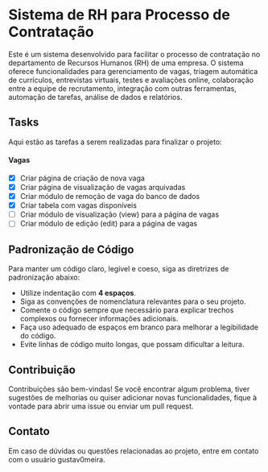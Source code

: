 # Sistema de RH para Processo de Contratação

Este é um sistema desenvolvido para facilitar o processo de contratação no departamento de Recursos Humanos (RH) de uma empresa. O sistema oferece funcionalidades para gerenciamento de vagas, triagem automática de currículos, entrevistas virtuais, testes e avaliações online, colaboração entre a equipe de recrutamento, integração com outras ferramentas, automação de tarefas, análise de dados e relatórios.

## Tasks

Aqui estão as tarefas a serem realizadas para finalizar o projeto:

#### Vagas
- [X] Criar página de criação de nova vaga
- [X] Criar página de visualização de vagas arquivadas
- [X] Criar módulo de remoção de vaga do banco de dados
- [X] Criar tabela com vagas disponíveis
- [ ] Criar módulo de visualização (view) para a página de vagas
- [ ] Criar módulo de edição (edit) para a página de vagas

## Padronização de Código

Para manter um código claro, legível e coeso, siga as diretrizes de padronização abaixo:

- Utilize indentação com **4 espaços**.
- Siga as convenções de nomenclatura relevantes para o seu projeto.
- Comente o código sempre que necessário para explicar trechos complexos ou fornecer informações adicionais.
- Faça uso adequado de espaços em branco para melhorar a legibilidade do código.
- Evite linhas de código muito longas, que possam dificultar a leitura.

## Contribuição

Contribuições são bem-vindas! Se você encontrar algum problema, tiver sugestões de melhorias ou quiser adicionar novas funcionalidades, fique à vontade para abrir uma issue ou enviar um pull request.

## Contato

Em caso de dúvidas ou questões relacionadas ao projeto, entre em contato com o usuário gustav0meira.
